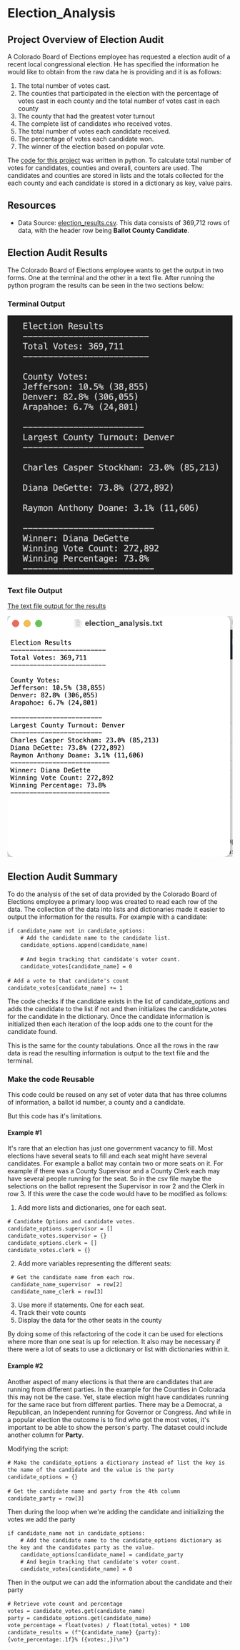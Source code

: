 # Election_Analysis

## Project Overview of Election Audit
A Colorado Board of Elections employee has requested a election audit of a recent local congressional election.  He has specified the information he would like to obtain from the raw data he is providing and it is as follows:

1. The total number of votes cast.
2. The counties that participated in the election with the percentage of votes cast in each county and the total number of votes cast in each county
3. The county that had the greatest voter turnout
4. The complete list of candidates who received votes.
5. The total number of votes each candidate received.
6. The percentage of votes each candidate won.
7. The winner of the election based on popular vote.

The [code for this project](https://github.com/linb960/Election_Analysis/blob/main/PyPoll_Challenge.py) was written in python.  To calculate total number of votes for candidates, counties and overall, counters are used.  The candidates and counties are stored in lists and the totals collected for the each county and each candidate is stored in a dictionary as key, value pairs.

## Resources
- Data Source: [election_results.csv](https://github.com/linb960/Election_Analysis/blob/main/Resources/election_results.csv).  This data consists of 369,712 rows of data, with the header row being __Ballot County Candidate__.  

## Election Audit Results
The Colorado Board of Elections employee wants to get the output in two forms.  One at the terminal and the other in a text file.  After running the python program the results can be seen in the two sections below:

### Terminal Output
![The terminal output for the results](https://github.com/linb960/Election_Analysis/blob/main/analysis/election_analysis_terminal.png)

### Text file Output
[The text file output for the results](https://github.com/linb960/Election_Analysis/blob/main/analysis/election_analysis.txt)

![Screenshot of output from textfile](https://github.com/linb960/Election_Analysis/blob/main/analysis/election_analysis_txt_screenshot.png)

## Election Audit Summary
To do the analysis of the set of data provided by the Colorado Board of Elections employee a primary loop was created to read each row of the data.  The collection of the data into lists and dictionaries made it easier to output the information for the results.  For example with a candidate:
```
if candidate_name not in candidate_options:
    # Add the candidate name to the candidate list.
    candidate_options.append(candidate_name)

    # And begin tracking that candidate's voter count.
    candidate_votes[candidate_name] = 0

# Add a vote to that candidate's count
candidate_votes[candidate_name] += 1
```
The code checks if the candidate exists in the list of candidate_options and adds the candidate to the list if not and then initializes the candidate_votes for the candidate in the dictionary.  Once the candidate information is initialized then each iteration of the loop adds one to the count for the candidate found.

This is the same for the county tabulations.  Once all the rows in the raw data is read the resulting information is output to the text file and the terminal.

### Make the code Reusable
This code could be reused on any set of voter data that has three columns of information, a ballot id number, a county and a candidate.  

But this code has it's limitations. 

#### Example #1
It's rare that an election has just one government vacancy to fill.  Most elections have several seats to fill and each seat might have several candidates.  For example a ballot may contain two or more seats on it. For example if there was a County Supervisor and a County Clerk each may have several people running for the seat. So in the csv file maybe the selections on the ballot represent the Supervisor in row 2 and the Clerk in row 3.  If this were the case the code would have to be modified as follows:
1. Add more lists and dictionaries, one for each seat.
```
# Candidate Options and candidate votes.
candidate_options.supervisor = []
candidate_votes.supervisor = {}
candidate_options.clerk = []
candidate_votes.clerk = {}
```
2. Add more variables representing the different seats:
```
 # Get the candidate name from each row.
 candidate_name_supervisor  = row[2]
 candidate_name_clerk = row[3]
```
3. Use more if statements.  One for each seat.
4. Track their vote counts
5. Display the data for the other seats in the county

By doing some of this refactoring of the code it can be used for elections where more than one seat is up for relection.  It also may be necessary if there were a lot of seats to use a dictionary or list with dictionaries within it.

#### Example #2
Another aspect of many elections is that there are candidates that are running from different parties.  In the example for the Counties in Colorada this may not be the case.  Yet, state election might have candidates running for the same race but from different parties.  There may be a Democrat, a Republican, an Independent running for Governor or Congress.  And while in a popular election the outcome is to find who got the most votes, it's important to be able to show the person's party.  The dataset could include another column for __Party__.  

Modifying the script:
```
# Make the candidate_options a dictionary instead of list the key is the name of the candidate and the value is the party
candidate_options = {}

# Get the candidate name and party from the 4th column
candidate_party = row[3]
```
Then during the loop when we're adding the candidate and initializing the votes we add the party
```
if candidate_name not in candidate_options:
    # Add the candidate name to the candidate_options dictionary as the key and the candidates party as the value.
    candidate_options[candidate_name] = candidate_party
    # And begin tracking that candidate's voter count.
    candidate_votes[candidate_name] = 0
```
Then in the output we can add the information about the candidate and their party
```
# Retrieve vote count and percentage
votes = candidate_votes.get(candidate_name)
party = candidate_options.get(candidate_name)
vote_percentage = float(votes) / float(total_votes) * 100
candidate_results = (f"{candidate_name} {party}: {vote_percentage:.1f}% ({votes:,})\n")


